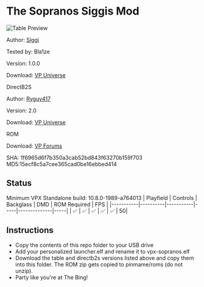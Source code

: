 # The Sopranos Siggis Mod

![Table Preview](../../images/vpx-sopranos.png)

Author: [Siggi](https://vpuniverse.com/profile/8779-siggi/)  

Tested by: Bla1ze

Version: 1.0.0  

Download: [VP Universe](https://vpuniverse.com/files/file/18652-the-sopranos-siggis-mod/)

DirectB2S

Author: [Ryguy417](https://vpuniverse.com/profile/31096-ryguy417/)  

Version: 2.0  

Download: [VP Universe](https://vpuniverse.com/files/file/12991-sopranos-stern-2005-b2s-with-full-dmd/)

ROM

Download: [VP Forums](https://www.vpforums.org/index.php?app=downloads&showfile=287)

SHA: 1f6965d6f7b350a3cab52bd843f63270b159f703
MD5:15ecf8c5a7cee365cad0be16ebbed414

## Status 

Minimum VPX Standalone build: 10.8.0-1989-a764013
| Playfield | Controls | Backglass | DMD | ROM Required | FPS | 
|-----------|----------|-----------|-----|--------------|-----|
| :white_check_mark: | :white_check_mark: | :white_check_mark: | :white_check_mark: | :white_check_mark: | 50|

## Instructions

- Copy the contents of this repo folder to your USB drive
- Add your personalized launcher.elf and rename it to vpx-sopranos.elf
- Download the table and directb2s versions listed above and copy them into this folder. The ROM zip gets copied to pinmame/roms (do not unzip).
- Party like you're at The Bing!

